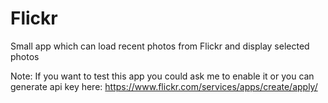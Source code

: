 # Flickr
Small app which can load recent photos from Flickr and display selected photos

Note:
If you want to test this app you could ask me to enable it or you can generate api key here: https://www.flickr.com/services/apps/create/apply/

